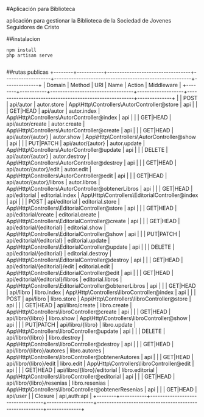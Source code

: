 #Aplicación para Biblioteca

aplicación para gestionar la Biblioteca de la Sociedad de Jovenes Seguidores de Cristo 

##instalacion 

```
npm install
php artisan serve


```

##rutas publicas 
+--------+-----------+----------------------------------+-------------------+--------------------------------------------------------+--------------+
| Domain | Method    | URI                              | Name              | Action                                                 | Middleware   |
+--------+-----------+----------------------------------+-------------------+--------------------------------------------------------+--------------+
|        | POST      | api/autor                        | autor.store       | App\Http\Controllers\AutorController@store             | api          |
|        | GET|HEAD  | api/autor                        | autor.index       | App\Http\Controllers\AutorController@index             | api          |
|        | GET|HEAD  | api/autor/create                 | autor.create      | App\Http\Controllers\AutorController@create            | api          |
|        | GET|HEAD  | api/autor/{autor}                | autor.show        | App\Http\Controllers\AutorController@show              | api          |
|        | PUT|PATCH | api/autor/{autor}                | autor.update      | App\Http\Controllers\AutorController@update            | api          |
|        | DELETE    | api/autor/{autor}                | autor.destroy     | App\Http\Controllers\AutorController@destroy           | api          |
|        | GET|HEAD  | api/autor/{autor}/edit           | autor.edit        | App\Http\Controllers\AutorController@edit              | api          |
|        | GET|HEAD  | api/autor/{autor}/libros         | autor.libros      | App\Http\Controllers\AutorController@obtenerLibros     | api          |
|        | GET|HEAD  | api/editorial                    | editorial.index   | App\Http\Controllers\EditorialController@index         | api          |
|        | POST      | api/editorial                    | editorial.store   | App\Http\Controllers\EditorialController@store         | api          |
|        | GET|HEAD  | api/editorial/create             | editorial.create  | App\Http\Controllers\EditorialController@create        | api          |
|        | GET|HEAD  | api/editorial/{editorial}        | editorial.show    | App\Http\Controllers\EditorialController@show          | api          |
|        | PUT|PATCH | api/editorial/{editorial}        | editorial.update  | App\Http\Controllers\EditorialController@update        | api          |
|        | DELETE    | api/editorial/{editorial}        | editorial.destroy | App\Http\Controllers\EditorialController@destroy       | api          |
|        | GET|HEAD  | api/editorial/{editorial}/edit   | editorial.edit    | App\Http\Controllers\EditorialController@edit          | api          |
|        | GET|HEAD  | api/editorial/{editorial}/libros | editorial.libros  | App\Http\Controllers\EditorialController@obtenerLibros | api          |
|        | GET|HEAD  | api/libro                        | libro.index       | App\Http\Controllers\libroController@index             | api          |
|        | POST      | api/libro                        | libro.store       | App\Http\Controllers\libroController@store             | api          |
|        | GET|HEAD  | api/libro/create                 | libro.create      | App\Http\Controllers\libroController@create            | api          |
|        | GET|HEAD  | api/libro/{libro}                | libro.show        | App\Http\Controllers\libroController@show              | api          |
|        | PUT|PATCH | api/libro/{libro}                | libro.update      | App\Http\Controllers\libroController@update            | api          |
|        | DELETE    | api/libro/{libro}                | libro.destroy     | App\Http\Controllers\libroController@destroy           | api          |
|        | GET|HEAD  | api/libro/{libro}/autores        | libro.autores     | App\Http\Controllers\libroController@obtenerAutores    | api          |
|        | GET|HEAD  | api/libro/{libro}/edit           | libro.edit        | App\Http\Controllers\libroController@edit              | api          |
|        | GET|HEAD  | api/libro/{libro}/editorial      | libro.editorial   | App\Http\Controllers\libroController@editorial         | api          |
|        | GET|HEAD  | api/libro/{libro}/resenias       | libro.resenias    | App\Http\Controllers\libroController@obtenerResenias   | api          |
|        | GET|HEAD  | api/user                         |                   | Closure                                                | api,auth:api |
+--------+-----------+----------------------------------+-------------------+--------------------------------------------------------+--------------+
